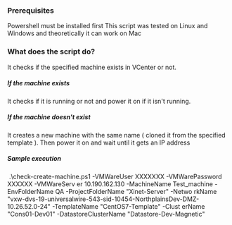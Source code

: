 ### Prerequisites
Powershell must be installed first
This script was tested on Linux and Windows and theoretically it can work on Mac

### What does the script do?
It checks if the specified machine exists in VCenter or not.

##### If the machine exists
It checks if it is running or not and power it on if it isn't running.

##### If the machine doesn't exist
It creates a new machine with the same name ( cloned it from the specified template ). 
Then power it on and wait until it gets an IP address

##### Sample execution
 .\check-create-machine.ps1 -VMWareUser XXXXXXX -VMWarePassword XXXXXX -VMWareServ
er 10.190.162.130 -MachineName Test_machine -EnvFolderName QA -ProjectFolderName "Xinet-Server" -Netwo
rkName "vxw-dvs-19-universalwire-543-sid-10454-NorthplainsDev-DMZ-10.26.52.0-24" -TemplateName "CentOS7-Template" -Clust
erName "Cons01-Dev01" -DatastoreClusterName "Datastore-Dev-Magnetic"
